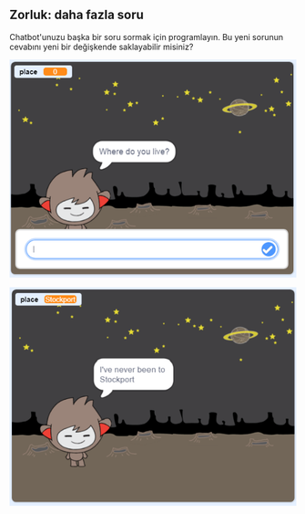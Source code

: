 ## Zorluk: daha fazla soru

Chatbot'unuzu başka bir soru sormak için programlayın. Bu yeni sorunun cevabını yeni bir değişkende saklayabilir misiniz?

![Daha çok soru](images/chatbot-question1.png)

![Daha çok soru](images/chatbot-question2.png)